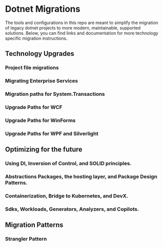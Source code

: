 # Dotnet Migrations

The tools and configurations in this repo are meant to simplify the migration of legacy dotnet projects to more modern, maintainable, supported solutions. Below, you can find links and documentation for more technology specific migration instructions.

## Technology Upgrades

### Project file migrations

### Migrating Enterprise Services

### Migration paths for System.Transactions

### Upgrade Paths for WCF

### Upgrade Paths for WinForms

### Upgrade Paths for WPF and Silverlight

## Optimizing for the future

### Using DI, Inversion of Control, and SOLID principles.

### Abstractions Packages, the hosting layer, and Package Design Patterns.

### Containerization, Bridge to Kubernetes, and DevX.

### Sdks, Workloads, Generators, Analyzers, and Copilots.

## Migration Patterns

### Strangler Pattern
